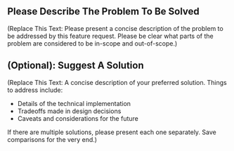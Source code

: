 ## Please Describe The Problem To Be Solved

(Replace This Text: Please present a concise description of the problem to be addressed by this feature request. Please be clear what parts of the problem are considered to be in-scope and out-of-scope.)

## (Optional): Suggest A Solution

(Replace This Text: A concise description of your preferred solution. Things to address include:

- Details of the technical implementation
- Tradeoffs made in design decisions
- Caveats and considerations for the future

If there are multiple solutions, please present each one separately. Save comparisons for the very end.)
